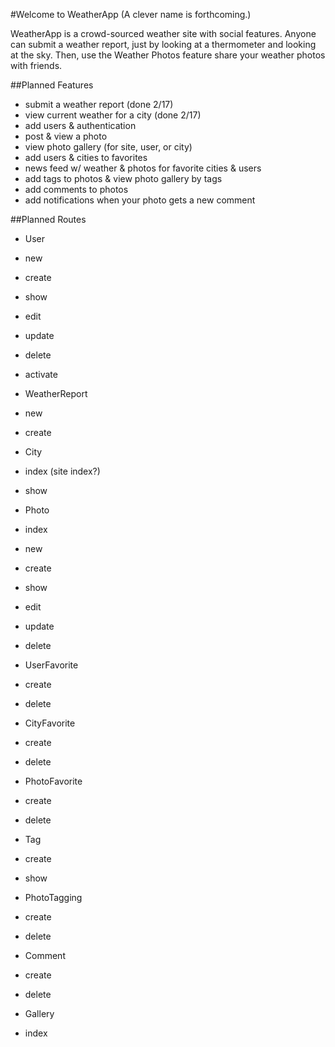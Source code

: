 #Welcome to WeatherApp
(A clever name is forthcoming.)

WeatherApp is a crowd-sourced weather site with social features. Anyone can submit a weather report, just by looking at a thermometer and looking at the sky. Then, use the Weather Photos feature share your weather photos with friends.

##Planned Features

* submit a weather report (done 2/17)
* view current weather for a city (done 2/17)
* add users & authentication
* post & view a photo
* view photo gallery (for site, user, or city)
* add users & cities to favorites
* news feed w/ weather & photos for favorite cities & users
* add tags to photos & view photo gallery by tags
* add comments to photos
* add notifications when your photo gets a new comment

##Planned Routes
* User
 * new
 * create
 * show
 * edit
 * update
 * delete
 * activate

* WeatherReport
 * new
 * create

* City
 * index (site index?)
 * show

* Photo
 * index
 * new
 * create
 * show
 * edit
 * update
 * delete

* UserFavorite
 * create
 * delete

* CityFavorite
 * create
 * delete

* PhotoFavorite
 * create
 * delete

* Tag
 * create
 * show

* PhotoTagging
 * create
 * delete

* Comment
 * create
 * delete

* Gallery
 * index
